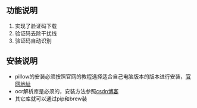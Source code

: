 ## 功能说明
1. 实现了验证码下载
2. 验证码去除干扰线
3. 验证码自动识别

## 安装说明
* pillow的安装必须按照官网的教程选择适合自己电脑版本的版本进行安装，[官网地址](https://pillow.readthedocs.io/en/5.1.x/installation.html)
* ocr解析库是必须的，安装方法参照[csdn博客](https://blog.csdn.net/u010670689/article/details/78374623)
* 其它库就可以通过pip和brew装